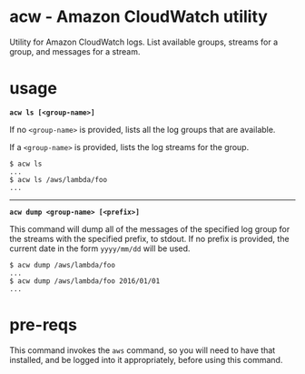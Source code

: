 acw - Amazon CloudWatch utility
================================================================================

Utility for Amazon CloudWatch logs.  List available groups, streams for
a group, and messages for a stream.


usage
================================================================================

**`acw ls [<group-name>]`**

If no `<group-name>` is provided, lists all the log groups that are available.

If a `<group-name>` is provided, lists the log streams for the group.

    $ acw ls
    ...
    $ acw ls /aws/lambda/foo
    ...

--------------------------------------------------------------------------------

**`acw dump <group-name> [<prefix>]`**

This command will dump all of the messages of the specified log group for the
streams with the specified prefix, to stdout.  If no prefix is provided,
the current date in the form `yyyy/mm/dd` will be used.

    $ acw dump /aws/lambda/foo
    ...
    $ acw dump /aws/lambda/foo 2016/01/01
    ...


pre-reqs
================================================================================

This command invokes the `aws` command, so you will need to have that installed,
and be logged into it appropriately, before using this command.
